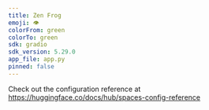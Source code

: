 ```yaml
---
title: Zen Frog
emoji: 👁
colorFrom: green
colorTo: green
sdk: gradio
sdk_version: 5.29.0
app_file: app.py
pinned: false
---
```


Check out the configuration reference at https://huggingface.co/docs/hub/spaces-config-reference

